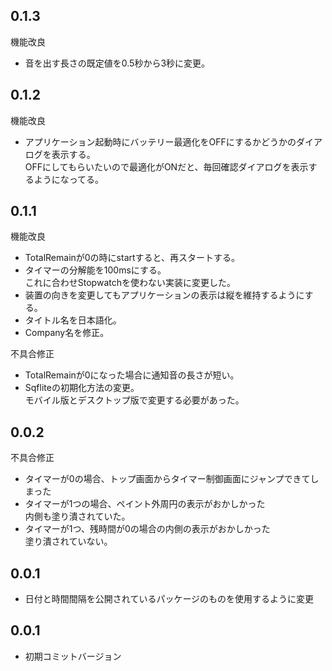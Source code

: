 ## 0.1.3
機能改良
* 音を出す長さの既定値を0.5秒から3秒に変更。

## 0.1.2

機能改良
* アプリケーション起動時にバッテリー最適化をOFFにするかどうかのダイアログを表示する。</br>
  OFFにしてもらいたいので最適化がONだと、毎回確認ダイアログを表示するようになってる。

## 0.1.1

機能改良
* TotalRemainが0の時にstartすると、再スタートする。
* タイマーの分解能を100msにする。</br>
  これに合わせStopwatchを使わない実装に変更した。
* 装置の向きを変更してもアプリケーションの表示は縦を維持するようにする。
* タイトル名を日本語化。
* Company名を修正。

不具合修正
* TotalRemainが0になった場合に通知音の長さが短い。
* Sqfliteの初期化方法の変更。</br>
  モバイル版とデスクトップ版で変更する必要があった。

## 0.0.2

不具合修正
* タイマーが0の場合、トップ画面からタイマー制御画面にジャンプできてしまった
* タイマーが1つの場合、ペイント外周円の表示がおかしかった</br>
  内側も塗り潰されていた。
* タイマーが1つ、残時間が0の場合の内側の表示がおかしかった</br>
  塗り潰されていない。

## 0.0.1

* 日付と時間間隔を公開されているパッケージのものを使用するように変更

## 0.0.1

* 初期コミットバージョン